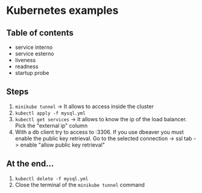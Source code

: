 # Kubernetes examples #

## Table of contents ##
- service interno
- service esterno
- liveness
- readness
- startup probe

## Steps ##
1. `minikube tunnel` -> It allows to access inside the cluster
2. `kubectl apply -f mysql.yml`
3. `kubectl get services` -> It allows to know the ip of the load balancer. Pick the "external ip" column
4. With a db client try to access to <external-ip>:3306. If you use dbeaver you must enable the public key retrieval. Go to the selected connection -> ssl tab -> enable "allow public key retrieval"

## At the end... ##
1. `kubectl delete -f mysql.yml`
2. Close the terminal of the `minikube tunnel` command
